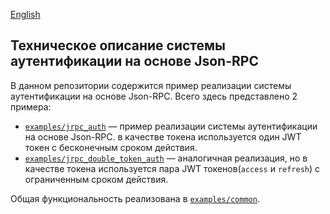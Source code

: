 [English](/README.MD)

## Техническое описание системы аутентификации на основе Json-RPC

В данном репозитории содержится пример реализации системы аутентификации на основе Json-RPC.
Всего здесь представлено 2 примера:

- [`examples/jrpc_auth`](/examples/jrpc_auth/README_RU.MD) &mdash; пример реализации системы аутентификации на основе
  Json-RPC. в качестве токена используется один JWT токен с бесконечным сроком действия.
- [`examples/jrpc_double_token_auth`](/examples/jrpc_double_token_auth/README_RU.MD) &mdash; аналогичная реализация, но
  в качестве токена используется пара JWT токенов(`access` и `refresh`) с ограниченным сроком действия.

Общая функциональность реализована в [`examples/common`](/examples/common).
